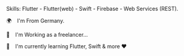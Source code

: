 Skills: Flutter - Flutter(web) - Swift - Firebase - Web Services (REST).

🌍   I'm From Germany.

🧑   I'm Working as a freelancer...

🌱   I'm currently learning Flutter, Swift & more ❤️





